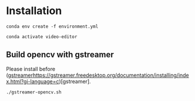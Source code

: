 # Installation

```
conda env create -f environment.yml
```

```
conda activate video-editor
```

## Build opencv with gstreamer
Please install before ([gstreamer](https://gstreamer.freedesktop.org/documentation/installing/index.html?gi-language=c)https://gstreamer.freedesktop.org/documentation/installing/index.html?gi-language=c)[gstreamer].

```
./gstreamer-opencv.sh
```
